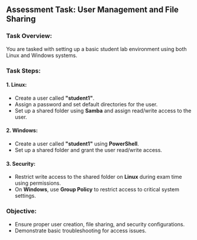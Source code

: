 ## Assessment Task: User Management and File Sharing

### Task Overview:
You are tasked with setting up a basic student lab environment using both Linux and Windows systems.

### Task Steps:
#### 1. Linux:
- Create a user called **"student1"**.
- Assign a password and set default directories for the user.
- Set up a shared folder using **Samba** and assign read/write access to the user.

#### 2. Windows:
- Create a user called **"student1"** using **PowerShell**.
- Set up a shared folder and grant the user read/write access.

#### 3. Security:
- Restrict write access to the shared folder on **Linux** during exam time using permissions.
- On **Windows**, use **Group Policy** to restrict access to critical system settings.

### Objective:
- Ensure proper user creation, file sharing, and security configurations.
- Demonstrate basic troubleshooting for access issues.

